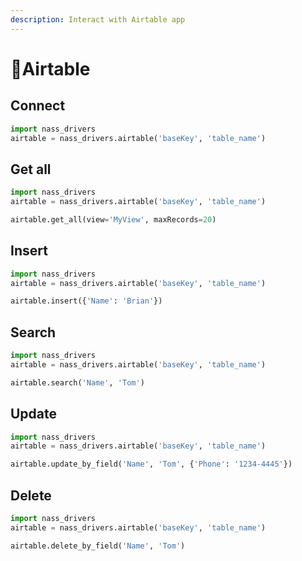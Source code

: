 ```yaml
---
description: Interact with Airtable app
---
```


# 💨Airtable

## Connect

```python
import nass_drivers
airtable = nass_drivers.airtable('baseKey', 'table_name')
```

## Get all

```python
import nass_drivers
airtable = nass_drivers.airtable('baseKey', 'table_name')

airtable.get_all(view='MyView', maxRecords=20)
```

## Insert

```python
import nass_drivers
airtable = nass_drivers.airtable('baseKey', 'table_name')

airtable.insert({'Name': 'Brian'})
```

## Search

```python
import nass_drivers
airtable = nass_drivers.airtable('baseKey', 'table_name')

airtable.search('Name', 'Tom')
```

## Update

```python
import nass_drivers
airtable = nass_drivers.airtable('baseKey', 'table_name')

airtable.update_by_field('Name', 'Tom', {'Phone': '1234-4445'})
```

## Delete

```python
import nass_drivers
airtable = nass_drivers.airtable('baseKey', 'table_name')

airtable.delete_by_field('Name', 'Tom')
```

